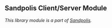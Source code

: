 ## Sandpolis Client/Server Module
_This library module is a part of [Sandpolis](https://github.com/sandpolis/sandpolis)._
